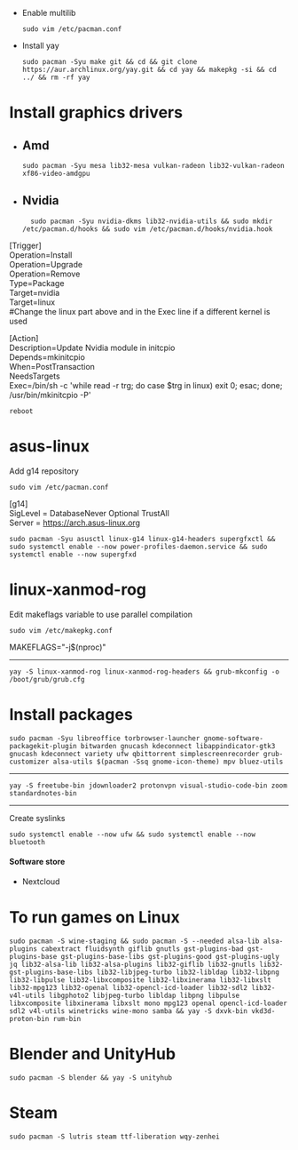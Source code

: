 - Enable multilib  

      sudo vim /etc/pacman.conf  

- Install yay  

      sudo pacman -Syu make git && cd && git clone https://aur.archlinux.org/yay.git && cd yay && makepkg -si && cd ../ && rm -rf yay
    
# Install graphics drivers

- ## Amd

      sudo pacman -Syu mesa lib32-mesa vulkan-radeon lib32-vulkan-radeon xf86-video-amdgpu 

- ## Nvidia
        sudo pacman -Syu nvidia-dkms lib32-nvidia-utils && sudo mkdir /etc/pacman.d/hooks && sudo vim /etc/pacman.d/hooks/nvidia.hook

[Trigger]  
Operation=Install  
Operation=Upgrade  
Operation=Remove  
Type=Package  
Target=nvidia  
Target=linux  
#Change the linux part above and in the Exec line if a different kernel is used  

[Action]  
Description=Update Nvidia module in initcpio  
Depends=mkinitcpio  
When=PostTransaction  
NeedsTargets  
Exec=/bin/sh -c 'while read -r trg; do case $trg in linux) exit 0; esac; done; /usr/bin/mkinitcpio -P'  

    reboot

# asus-linux
Add g14 repository 

    sudo vim /etc/pacman.conf

[g14]  
SigLevel = DatabaseNever Optional TrustAll  
Server = https://arch.asus-linux.org  

    sudo pacman -Syu asusctl linux-g14 linux-g14-headers supergfxctl && sudo systemctl enable --now power-profiles-daemon.service && sudo systemctl enable --now supergfxd 

# linux-xanmod-rog
Edit makeflags variable to use parallel compilation

    sudo vim /etc/makepkg.conf
    
MAKEFLAGS="-j$(nproc)"

---

    yay -S linux-xanmod-rog linux-xanmod-rog-headers && grub-mkconfig -o /boot/grub/grub.cfg

# Install packages

    sudo pacman -Syu libreoffice torbrowser-launcher gnome-software-packagekit-plugin bitwarden gnucash kdeconnect libappindicator-gtk3 gnucash kdeconnect variety ufw qbittorrent simplescreenrecorder grub-customizer alsa-utils $(pacman -Ssq gnome-icon-theme) mpv bluez-utils 
---

    yay -S freetube-bin jdownloader2 protonvpn visual-studio-code-bin zoom standardnotes-bin

---
Create syslinks

    sudo systemctl enable --now ufw && sudo systemctl enable --now bluetooth
     

#### Software store
- Nextcloud


# To run games on Linux
    sudo pacman -S wine-staging && sudo pacman -S --needed alsa-lib alsa-plugins cabextract fluidsynth giflib gnutls gst-plugins-bad gst-plugins-base gst-plugins-base-libs gst-plugins-good gst-plugins-ugly jq lib32-alsa-lib lib32-alsa-plugins lib32-giflib lib32-gnutls lib32-gst-plugins-base-libs lib32-libjpeg-turbo lib32-libldap lib32-libpng lib32-libpulse lib32-libxcomposite lib32-libxinerama lib32-libxslt lib32-mpg123 lib32-openal lib32-opencl-icd-loader lib32-sdl2 lib32-v4l-utils libgphoto2 libjpeg-turbo libldap libpng libpulse libxcomposite libxinerama libxslt mono mpg123 openal opencl-icd-loader sdl2 v4l-utils winetricks wine-mono samba && yay -S dxvk-bin vkd3d-proton-bin rum-bin

# Blender and UnityHub
    sudo pacman -S blender && yay -S unityhub

# Steam
    sudo pacman -S lutris steam ttf-liberation wqy-zenhei
